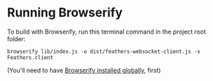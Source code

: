 # Running Browserify
To build with Browserify, run this terminal command in the project root folder:

```
browserify lib/index.js -o dist/feathers-websocket-client.js -s Feathers.client
```

(You'll need to have [Browserify installed globally](http://browserify.org/#install), first)